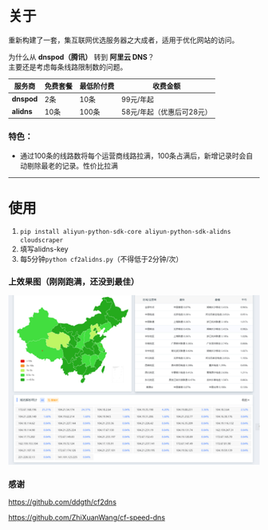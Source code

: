 # 关于
重新构建了一套，集互联网优选服务器之大成者，适用于优化网站的访问。

为什么从 **dnspod（腾讯）** 转到 **阿里云 DNS**？  
主要还是考虑每条线路限制数的问题。

| 服务商    | 免费套餐 | 最低阶付费 | 收费金额                   |
|-----------|----------|------------|----------------------------|
| **dnspod** | 2条      | 10条       | 99元/年起                  |
| **alidns** | 10条     | 100条      | 58元/年起（优惠后可28元）  |

### 特色：
- 通过100条的线路数将每个运营商线路拉满，100条占满后，新增记录时会自动剔除最老的记录。性价比拉满

---

# 使用
1.  `pip install aliyun-python-sdk-core aliyun-python-sdk-alidns cloudscraper`
2.  填写alidns-key
3.  每5分钟`python cf2alidns.py`（不得低于2分钟/次）

### 上效果图（刚刚跑满，还没到最佳）
![Snipaste_2025-02-08_19-50-34.jpg](Snipaste_2025-02-08_19-50-34.jpg)
### 感谢
<https://github.com/ddgth/cf2dns>


<https://github.com/ZhiXuanWang/cf-speed-dns>